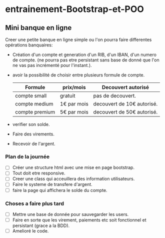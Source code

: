 # entrainement-Bootstrap-et-POO

## Mini banque en ligne

Creer une petite banque en ligne simple ou l'on pourra faire differentes opérations banquaires:

- Création d'un compte et generation d'un RIB, d'un IBAN, d'un numero de compte. (ne pourra pas etre persistant sans base de donné que l'on ne vas pas incrémenté pour l'instant.).
- avoir la possibilité de choisir entre plusieurs formule de compte.

    | Formule         | prix/mois    | Decouvert autorisé         |
    |-----------------|--------------|----------------------------|
    | compte small    | gratuit      | pas de decouvert.          |
    | compte medium   | 1€ par mois  | decouvert de 10€ autorisé. |
    | compte premium  | 5€ par mois  | decouvert de 50€ autorisé. |

- verifier son solde.
- Faire des virements.
- Recevoir de l'argent.

### Plan de la journée

- [ ] Créer une structure html avec une mise en page bootstrap.
- [ ] Tout doit etre responsive.
- [ ] Creer une class qui acceuillera des information utilisateurs.
- [ ] Faire le systeme de transfere d'argent.
- [ ] faire la page qui affichera le solde du compte.

### Choses a faire plus tard

- [ ] Mettre une base de donnée pour sauvegarder les users.
- [ ] Faire en sorte que les virement, paiements etc soit fonctionnel et persistant (grace a la BDD).
- [ ] Amelioré le code.
